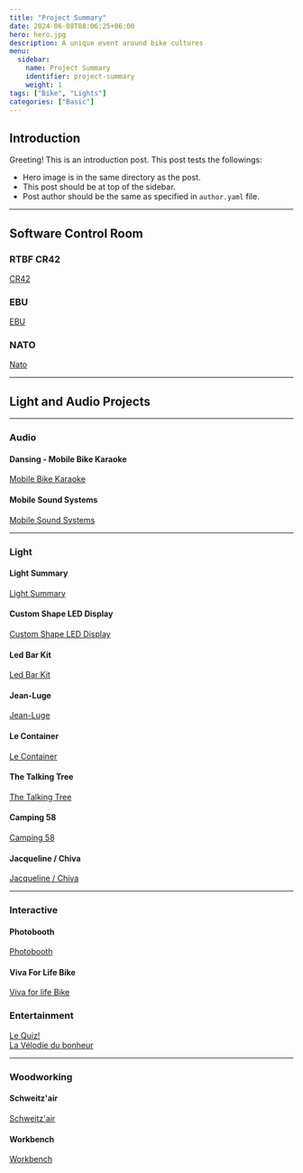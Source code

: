 ```yaml
---
title: "Project Summary"
date: 2024-06-08T08:06:25+06:00
hero: hero.jpg
description: A unique event around bike cultures
menu:
  sidebar:
    name: Project Summary
    identifier: project-summary
    weight: 1
tags: ["Bike", "Lights"]
categories: ["Basic"]
---
```


## Introduction

Greeting! This is an introduction post. This post tests the followings:

- Hero image is in the same directory as the post.
- This post should be at top of the sidebar.
- Post author should be the same as specified in `author.yaml` file.

___

## Software Control Room
### RTBF CR42
[CR42](/posts/software-control-room/rtbf-cr42)
### EBU
[EBU](/posts/software-control-room/ebu)
### NATO
[Nato](/posts/software-control-room/nato)


<!-- 
{{< img src="/posts/cyclo-disco/hero.jpg" height="400" width="600" align="center" title="A boat at the sea" >}}

{{< vs 3 >}} -->

___

## Light and Audio Projects

___
### Audio
#### Dansing - Mobile Bike Karaoke
[ Mobile Bike Karaoke](/posts/audio/dansing)

#### Mobile Sound Systems
[Mobile Sound Systems](/posts/audio/sound-system)

___

### Light

#### Light Summary
[Light Summary](/posts/light/light-summary)

#### Custom Shape LED Display
[Custom Shape LED Display](/posts/light/led-display)

#### Led Bar Kit
[Led Bar Kit](/posts/light/led-bar-kit)

#### Jean-Luge
[Jean-Luge](/posts/light/jean-luge)





#### Le Container
[Le Container](/posts/light/container)

#### The Talking Tree
[The Talking Tree](/posts/light/talking-tree)

#### Camping 58
[Camping 58](/posts/light/camping-58)

#### Jacqueline / Chiva
[Jacqueline / Chiva](/posts/light/jacqueline-chiva)

___

### Interactive
#### Photobooth
[Photobooth](/posts/interactive/photobooth)

#### Viva For Life Bike
[Viva for life Bike](/posts/interactive/viva-for-life)

### Entertainment
[Le Quiz!](/posts/entertainment/quiz)<br>
[La Vélodie du bonheur](/posts/entertainment/velodie)
___

### Woodworking
#### Schweitz'air
[Schweitz'air](/posts/woodworking/schweitzair)

#### Workbench
[Workbench](/posts/woodworking/workbench)